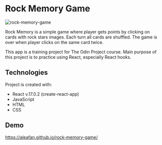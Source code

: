# Rock Memory Game
![rock-memory-game](https://user-images.githubusercontent.com/76619902/133401161-48cbe9ab-c8d6-4582-9907-7fa07366e50a.png)

Rock Memory is a simple game where player gets points by clicking on cards with rock stars images. 
Each turn all cards are shuffled. The game is over when player clicks on the same card twice.

This app is a training project for The Odin Project course.
Main purpose of this project is to practice using React, especially React hooks.

## Technologies

Project is created with:
* React v.17.0.2 (create-react-app)
* JavaScript
* HTML
* CSS
    
## Demo

https://aleafan.github.io/rock-memory-game/
